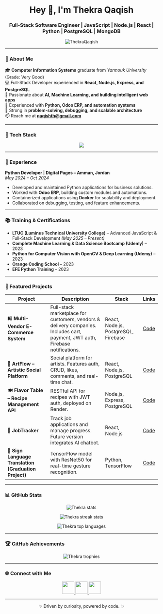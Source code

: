 <!-- 💫 GitHub Profile by Thekra Qaqish -->

<h1 align="center">Hey 👋, I'm Thekra Qaqish</h1>
<h3 align="center">Full-Stack Software Engineer | JavaScript | Node.js | React | Python | PostgreSQL | MongoDB</h3>

<p align="center">
  <img src="https://komarev.com/ghpvc/?username=ThekraQaqish&label=Profile%20views&color=0e75b6&style=flat" alt="ThekraQaqish" />
</p>

---

### 🚀 About Me  
🎓 **Computer Information Systems** graduate from *Yarmouk University* (Grade: Very Good)  
💻 Full-Stack Developer experienced in **React, Node.js, Express, and PostgreSQL**  
🧠 Passionate about **AI, Machine Learning, and building intelligent web apps**  
🐍 Experienced with **Python, Odoo ERP, and automation systems**  
🔧 Strong in **problem-solving, debugging, and scalable architecture**  
📫 Reach me at **qaqishth@gmail.com**

---

### 🧰 Tech Stack  

<p align="center">
  <img src="https://skillicons.dev/icons?i=js,ts,python,react,nodejs,express,nextjs,postgres,mongodb,firebase,docker,git,github,figma,vscode,html,css,tailwind,linux" />
</p>

---

### 💼 Experience

**Python Developer | Digital Pages – Amman, Jordan**  
*May 2024 – Oct 2024*  
- Developed and maintained Python applications for business solutions.  
- Worked with **Odoo ERP**, building custom modules and automations.  
- Containerized applications using **Docker** for scalability and deployment.  
- Collaborated on debugging, testing, and feature enhancements.  

---

### 📚 Training & Certifications
- **LTUC (Luminus Technical University College)** – Advanced JavaScript & Full-Stack Development *(May 2025 – Present)*  
- **Complete Machine Learning & Data Science Bootcamp (Udemy)** – 2023  
- **Python for Computer Vision with OpenCV & Deep Learning (Udemy)** – 2023  
- **Orange Coding School** – 2023  
- **EFE Python Training** – 2023  

---

### 🧩 Featured Projects  

| Project | Description | Stack | Links |
|----------|--------------|--------|--------|
| 🛍️ **Multi-Vendor E-Commerce System** | Full-stack marketplace for customers, vendors & delivery companies. Includes cart, payment, JWT auth, Firebase notifications. | React, Node.js, PostgreSQL, Firebase | [Code](https://github.com/ThekraQaqish/Multi-Vendor-Ecommerce) |
| 🎨 **ArtFlow – Artistic Social Platform** | Social platform for artists. Features auth, CRUD, likes, comments, and real-time chat. | React, Node.js, PostgreSQL | [Code](https://github.com/ThekraQaqish/ArtFlow) |
| 🍽️ **Flavor Table – Recipe Management API** | RESTful API for recipes with JWT auth, deployed on Render. | Node.js, Express, PostgreSQL | [Code](https://github.com/ThekraQaqish/FlavorTable) |
| 💬 **JobTracker** | Track job applications and manage progress. Future version integrates AI chatbot. | React, Node.js | [Code](https://github.com/ThekraQaqish/JobTracker) |
| 🤖 **Sign Language Translation (Graduation Project)** | TensorFlow model with ResNet50 for real-time gesture recognition. | Python, TensorFlow | [Code](https://github.com/ThekraQaqish/SignLanguageRecognition) |

---

### 📊 GitHub Stats  

<p align="center">
  <img src="https://github-readme-stats.vercel.app/api?username=ThekraQaqish&show_icons=true&theme=tokyonight" alt="Thekra stats" />
</p>

<p align="center">
  <img src="https://github-readme-streak-stats.herokuapp.com/?user=ThekraQaqish&theme=tokyonight" alt="Thekra streak stats" />
</p>

<p align="center">
  <img src="https://github-readme-stats.vercel.app/api/top-langs/?username=ThekraQaqish&layout=compact&theme=tokyonight" alt="Thekra top languages" />
</p>

---

### 🏆 GitHub Achievements  

<p align="center">
  <img src="https://github-profile-trophy.vercel.app/?username=ThekraQaqish&theme=onedark&no-frame=true&margin-w=10" alt="Thekra trophies" />
</p>

---

### 🌐 Connect with Me  

<p align="center">
  <a href="https://linkedin.com/in/your-linkedin-url" target="blank">
    <img src="https://skillicons.dev/icons?i=linkedin" height="40" />
  </a>
  <a href="https://github.com/ThekraQaqish" target="blank">
    <img src="https://skillicons.dev/icons?i=github" height="40" />
  </a>
  <a href="mailto:qaqishth@gmail.com" target="blank">
    <img src="https://skillicons.dev/icons?i=gmail" height="40" />
  </a>
</p>

---

<p align="center">✨ Driven by curiosity, powered by code. ✨</p>
